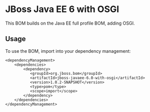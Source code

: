 JBoss Java EE 6 with OSGI
=========================

This BOM builds on the Java EE full profile BOM, adding OSGI.
  
Usage
-----

To use the BOM, import into your dependency management:

    <dependencyManagement>
        <dependencies>
            <dependency>
               <groupId>org.jboss.bom</groupId>
               <artifactId>jboss-javaee-6.0-with-osgi</artifactId>
               <version>1.0.2-SNAPSHOT</version>
               <type>pom</type>
               <scope>import</scope>
            </dependency>
        </dependencies>
    </dependencyManagement> 
	